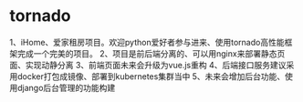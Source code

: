 # tornado
1、iHome、爱家租房项目。欢迎python爱好者参与进来、使用tornado高性能框架完成一个完美的项目。
2、项目是前后端分离的、可以用nginx来部署静态页面、实现动静分离
3、前端页面未来会升级为vue.js重构
4、后端接口服务建议采用docker打包成镜像、部署到kubernetes集群当中
5、未来会增加后台功能、使用django后台管理的功能构建

